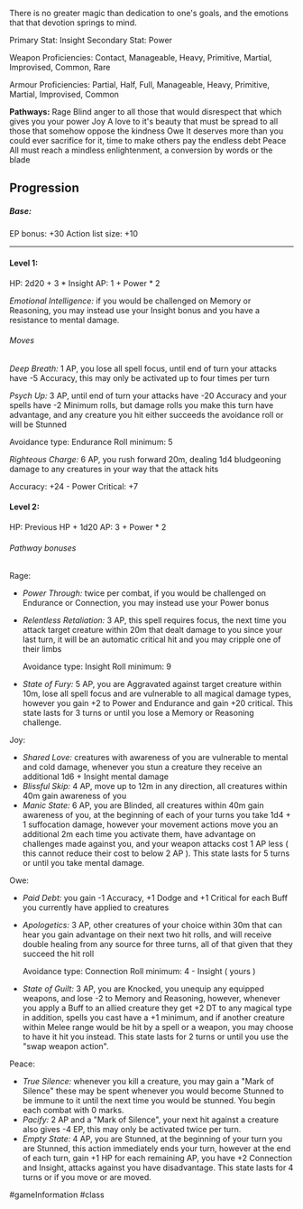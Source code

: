 There is no greater magic than dedication to one's goals, and the emotions that that devotion springs to mind. 

Primary Stat: Insight
Secondary Stat: Power

Weapon Proficiencies: Contact, Manageable, Heavy, Primitive, Martial, Improvised, Common, Rare

Armour Proficiencies: Partial, Half, Full, Manageable, Heavy, Primitive, Martial, Improvised, Common

**Pathways:**
Rage
	Blind anger to all those that would disrespect that which gives you your power
Joy
	A love to it's beauty that must be spread to all those that somehow oppose the kindness
Owe
	It deserves more than you could ever sacrifice for it, time to make others pay the endless debt
Peace
	 All must reach a mindless enlightenment, a conversion by words or the blade

## Progression

##### Base:
EP bonus: +30
Action list size: +10

---
#### Level 1:

HP: 2d20 + 3 * Insight
AP: 1 + Power * 2

*Emotional Intelligence:* if you would be challenged on Memory or Reasoning, you may instead use your Insight bonus and you have a resistance to mental damage.
###### Moves
*Deep Breath:* 1 AP, you lose all spell focus, until end of turn your attacks have -5 Accuracy, this may only be activated up to four times per turn

*Psych Up:* 3 AP, until end of turn your attacks have -20 Accuracy and your spells have -2 Minimum rolls, but damage rolls you make this turn have advantage, and any creature you hit either succeeds the avoidance roll or will be Stunned

Avoidance type: Endurance
Roll minimum: 5

*Righteous Charge:* 6 AP, you rush forward 20m, dealing 1d4 bludgeoning damage to any creatures in your way that the attack hits

Accuracy: +24 - Power
Critical: +7

#### Level 2:

HP: Previous HP + 1d20
AP: 3 + Power * 2

###### Pathway bonuses

Rage: 
- *Power Through:* twice per combat, if you would be challenged on Endurance or Connection, you may instead use your Power bonus
- *Relentless Retaliation:* 3 AP, this spell requires focus, the next time you attack target creature within 20m that dealt damage to you since your last turn, it will be an automatic critical hit and you may cripple one of their limbs

  Avoidance type: Insight
  Roll minimum: 9

- *State of Fury:* 5 AP, you are Aggravated against target creature within 10m, lose all spell focus and are vulnerable to all magical damage types, however you gain +2 to Power and Endurance and gain +20 critical. This state lasts for 3 turns or until you lose a Memory or Reasoning challenge.

Joy:
- *Shared Love:* creatures with awareness of you are vulnerable to mental and cold damage, whenever you stun a creature they receive an additional 1d6 + Insight mental damage
- *Blissful Skip:* 4 AP, move up to 12m in any direction, all creatures within 40m gain awareness of you
- *Manic State:* 6 AP, you are Blinded, all creatures within 40m gain awareness of you, at the beginning of each of your turns you take 1d4 + 1 suffocation damage, however your movement actions move you an additional 2m each time you activate them, have advantage on challenges made against you, and your weapon attacks cost 1 AP less ( this cannot reduce their cost to below 2 AP ). This state lasts for 5 turns or until you take mental damage.

Owe:
- *Paid Debt:* you gain -1 Accuracy, +1 Dodge and +1 Critical for each Buff you currently have applied to creatures
- *Apologetics:* 3 AP, other creatures of your choice within 30m that can hear you gain advantage on their next two hit rolls, and will receive double healing from any source for three turns, all of that given that they succeed the hit roll

  Avoidance type: Connection
  Roll minimum: 4 - Insight ( yours )

- *State of Guilt:* 3 AP, you are Knocked, you unequip any equipped weapons, and lose -2 to Memory and Reasoning, however, whenever you apply a Buff to an allied creature they get +2 DT to any magical type in addition, spells you cast have a +1 minimum, and if another creature within Melee range would be hit by a spell or a weapon, you may choose to have it hit you instead. This state lasts for 2 turns or until you use the "swap weapon action".

Peace:
- *True Silence:* whenever you kill a creature, you may gain a "Mark of Silence" these may be spent whenever you would become Stunned to be immune to it until the next time you would be stunned. You begin each combat with 0 marks.
- *Pacify:* 2 AP and a "Mark of Silence", your next hit against a creature also gives -4 EP, this may only be activated twice per turn.
- *Empty State:* 4 AP, you are Stunned, at the beginning of your turn you are Stunned, this action immediately ends your turn, however at the end of each turn, gain +1 HP for each remaining AP, you have +2 Connection and Insight, attacks against you have disadvantage. This state lasts for 4 turns or if you move or are moved.

#gameInformation #class